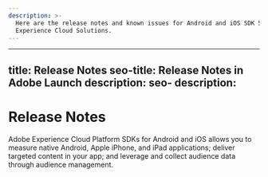 ```yaml
---
description: >-
  Here are the release notes and known issues for Android and iOS SDK 5.x for
  Experience Cloud Solutions.
---
```


---
title: Release Notes
seo-title: Release Notes in Adobe Launch
description: 
seo- description: 
---

# Release Notes

Adobe Experience Cloud Platform SDKs for Android and iOS allows you to measure native Android, Apple iPhone, and iPad applications; deliver targeted content in your app; and leverage and collect audience data through audience management.


